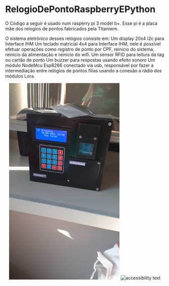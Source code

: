 # RelogioDePontoRaspberryEPython

O Código a seguir é usado num rasperry pi 3 model b+. Esse pi é a placa mãe dos relogios de pontos fabricados pela TItaniwm.

O sistema eletrônico desses relógios consiste em:
Um display 20x4 i2c para Interface IHM
Um teclado matricial 4x4 para Interface IHM, nele é possível efetuar operações como registro de ponto por CPF, reinicio do sistema, reinicio da alimentação e reinicio do wifi.
Um sensor RFID para leitura da tag ou cartão de ponto
Um buzzer para respostas usando efeito sonoro
Um módulo NodeMcu Esp8266 conectado via usb, responsável por fazer a intermediação entre relógios de pontos filias usando a conexão a rádio dos módulos Lora.

<p align="center">
  <img src=https://github.com/pkaislan123/RelogioDePontoRaspberryEPython/blob/main/relogio%20em%20funcionamento.jpg width="350" title="hover text">
  <img src="your_relative_path_here_number_2_large_name" width="350" alt="accessibility text">
</p>


